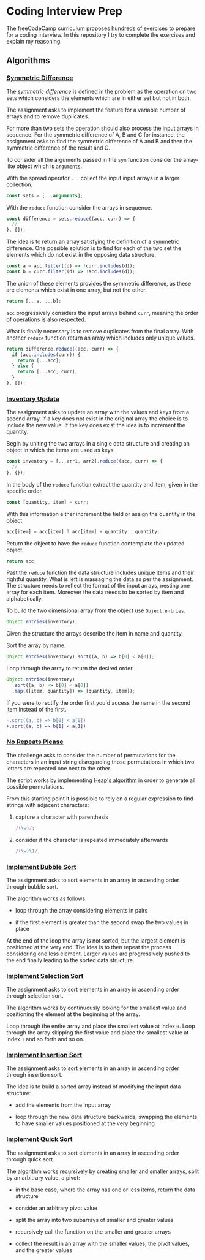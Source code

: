 # Coding Interview Prep

The freeCodeCamp curriculum proposes [hundreds of exercises](https://www.freecodecamp.org/learn/coding-interview-prep/) to prepare for a coding interview. In this repository I try to complete the exercises and explain my reasoning.

## Algorithms

### [Symmetric Difference](https://www.freecodecamp.org/learn/coding-interview-prep/algorithms/find-the-symmetric-difference)

The _symmetric difference_ is defined in the problem as the operation on two sets which considers the elements which are in either set but not in both.

The assignment asks to implement the feature for a variable number of arrays and to remove duplicates.

For more than two sets the operation should also process the input arrays in sequence. For the symmetric difference of A, B and C for instance, the assignment asks to find the symmetric difference of A and B and then the symmetric difference of the result and C.

To consider all the arguments passed in the `sym` function consider the array-like object which is [`arguments`](https://developer.mozilla.org/en-US/docs/Web/JavaScript/Reference/Functions/arguments).

With the spread operator `...` collect the input input arrays in a larger collection.

```js
const sets = [...arguments];
```

With the `reduce` function consider the arrays in sequence.

```js
const difference = sets.reduce((acc, curr) => {
  //
}, []);
```

The idea is to return an array satisfying the definition of a symmetric difference. One possible solution is to find for each of the two set the elements which do not exist in the opposing data structure.

```js
const a = acc.filter((d) => !curr.includes(d));
const b = curr.filter((d) => !acc.includes(d));
```

The union of these elements provides the symmetric difference, as these are elements which exist in one array, but not the other.

```js
return [...a, ...b];
```

`acc` progressively considers the input arrays behind `curr`, meaning the order of operations is also respected.

What is finally necessary is to remove duplicates from the final array. With another `reduce` function return an array which includes only unique values.

```js
return difference.reduce((acc, curr) => {
  if (acc.includes(curr)) {
    return [...acc];
  } else {
    return [...acc, curr];
  }
}, []);
```

### [Inventory Update](https://www.freecodecamp.org/learn/coding-interview-prep/algorithms/inventory-update)

The assignment asks to update an array with the values and keys from a second array. If a key does not exist in the original array the choice is to include the new value. If the key does exist the idea is to increment the quantity.

Begin by uniting the two arrays in a single data structure and creating an object in which the items are used as keys.

```js
const inventory = [...arr1, arr2].reduce((acc, curr) => {
  //
}, {});
```

In the body of the `reduce` function extract the quantity and item, given in the specific order.

```js
const [quantity, item] = curr;
```

With this information either increment the field or assign the quantity in the object.

```js
acc[item] = acc[item] ? acc[item] + quantity : quantity;
```

Return the object to have the `reduce` function contemplate the updated object.

```js
return acc;
```

Past the `reduce` function the data structure includes unique items and their rightful quantity. What is left is massaging the data as per the assignment. The structure needs to reflect the format of the input arrays, nesting one array for each item. Moreover the data needs to be sorted by item and alphabetically.

To build the two dimensional array from the object use `Object.entries`.

```js
Object.entries(inventory);
```

Given the structure the arrays describe the item in name and quantity.

Sort the array by name.

```js
Object.entries(inventory).sort((a, b) => b[0] < a[0]);
```

Loop through the array to return the desired order.

```js
Object.entries(inventory)
  .sort((a, b) => b[0] < a[0])
  .map(([item, quantity]) => [quantity, item]);
```

If you were to rectify the order first you'd access the name in the second item instead of the first.

```diff
-.sort((a, b) => b[0] < a[0])
+.sort((a, b) => b[1] < a[1])
```

### [No Repeats Please](https://www.freecodecamp.org/learn/coding-interview-prep/algorithms/no-repeats-please)

The challenge asks to consider the number of permutations for the characters in an input string disregarding those permutations in which two letters are repeated one next to the other.

The script works by implementing [Heap's algorithm](https://en.wikipedia.org/wiki/Heap%27s_algorithm) in order to generate all possible permutations.

From this starting point it is possible to rely on a regular expression to find strings with adjacent characters:

1. capture a character with parenthesis

   ```js
   /(\w)/;
   ```

2. consider if the character is repeated immediately afterwards

   ```js
   /(\w)\1/;
   ```

### [Implement Bubble Sort](https://www.freecodecamp.org/learn/coding-interview-prep/algorithms/implement-bubble-sort)

The assignment asks to sort elements in an array in ascending order through bubble sort.

The algorithm works as follows:

- loop through the array considering elements in pairs

- if the first element is greater than the second swap the two values in place

At the end of the loop the array is not sorted, but the largest element is positioned at the very end. The idea is to then repeat the process considering one less element. Larger values are progressively pushed to the end finally leading to the sorted data structure.

### [Implement Selection Sort](https://www.freecodecamp.org/learn/coding-interview-prep/algorithms/implement-selection-sort)

The assignment asks to sort elements in an array in ascending order through selection sort.

The algorithm works by continuously looking for the smallest value and positioning the element at the beginning of the array.

Loop through the entire array and place the smallest value at index `0`. Loop through the array skipping the first value and place the smallest value at index `1` and so forth and so on.

### [Implement Insertion Sort](https://www.freecodecamp.org/learn/coding-interview-prep/algorithms/implement-insertion-sort)

The assignment asks to sort elements in an array in ascending order through insertion sort.

The idea is to build a sorted array instead of modifying the input data structure:

- add the elements from the input array

- loop through the new data structure backwards, swapping the elements to have smaller values positioned at the very beginning

### [Implement Quick Sort](https://www.freecodecamp.org/learn/coding-interview-prep/algorithms/implement-quick-sort)

The assignment asks to sort elements in an array in ascending order through quick sort.

The algorithm works recursively by creating smaller and smaller arrays, split by an arbitrary value, a pivot:

- in the base case, where the array has one or less items, return the data structure

- consider an arbitrary pivot value

- split the array into two subarrays of smaller and greater values

- recursively call the function on the smaller and greater arrays

- collect the result in an array with the smaller values, the pivot values, and the greater values
